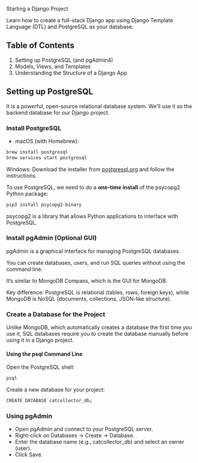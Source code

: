 Starting a Django Project

Learn how to create a full-stack Django app using Django Template Language (DTL) and PostgreSQL as your database.

## Table of Contents
1. Setting up PostgreSQL (and pgAdmin4)
2. Models, Views, and Templates
3. Understanding the Structure of a Django App

## Setting up PostgreSQL
It is a powerful, open-source relational database system. We'll use it as the backend database for our Django project.

### Install PostgreSQL
- macOS (with Homebrew):
```bash
brew install postgresql
brew services start postgresql
```
Windows: Download the installer from [postgresql.org](https://www.postgresql.org/download/windows/) and follow the instructions.

To use PostgreSQL, we need to do a **one-time install** of the psycopg2 Python package:
```bash
pip3 install psycopg2-binary
```
psycopg2 is a library that allows Python applications to interface with PostgreSQL.

### Install pgAdmin (Optional GUI)

pgAdmin is a graphical interface for managing PostgreSQL databases.

You can create databases, users, and run SQL queries without using the command line.

It’s similar to MongoDB Compass, which is the GUI for MongoDB.

Key difference: PostgreSQL is relational (tables, rows, foreign keys), while MongoDB is NoSQL (documents, collections, JSON-like structure).


### Create a Database for the Project

Unlike MongoDB, which automatically creates a database the first time you use it, SQL databases require you to create the database manually before using it in a Django project.

#### Using the psql Command Line
Open the PostgreSQL shell:
```bash
psql
```

Create a new database for your project:
```bash
CREATE DATABASE catcollector_db;
```

### Using pgAdmin

- Open pgAdmin and connect to your PostgreSQL server.
- Right-click on Databases → Create → Database.
- Enter the database name (e.g., catcollector_db) and select an owner (user).
- Click Save.
